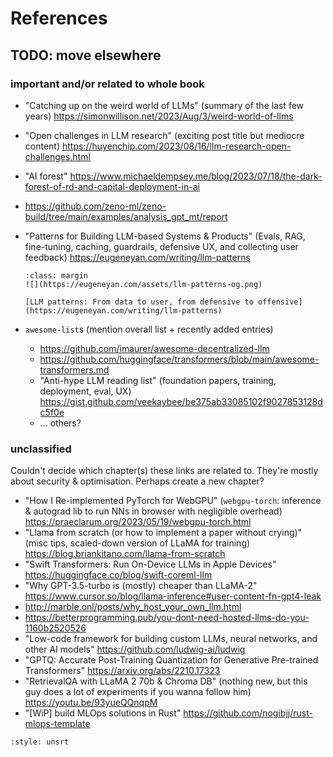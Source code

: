 # References

## TODO: move elsewhere

### important and/or related to whole book

- "Catching up on the weird world of LLMs" (summary of the last few years) https://simonwillison.net/2023/Aug/3/weird-world-of-llms
- "Open challenges in LLM research" (exciting post title but mediocre content) https://huyenchip.com/2023/08/16/llm-research-open-challenges.html
- "AI forest" https://www.michaeldempsey.me/blog/2023/07/18/the-dark-forest-of-rd-and-capital-deployment-in-ai
- https://github.com/zeno-ml/zeno-build/tree/main/examples/analysis_gpt_mt/report
- "Patterns for Building LLM-based Systems & Products" (Evals, RAG, fine-tuning, caching, guardrails, defensive UX, and collecting user feedback) https://eugeneyan.com/writing/llm-patterns

  ```{figure-md} llm-patterns
  :class: margin
  ![](https://eugeneyan.com/assets/llm-patterns-og.png)

  [LLM patterns: From data to user, from defensive to offensive](https://eugeneyan.com/writing/llm-patterns)
  ```

- `awesome-list`s (mention overall list + recently added entries)
  + https://github.com/imaurer/awesome-decentralized-llm
  + https://github.com/huggingface/transformers/blob/main/awesome-transformers.md
  + "Anti-hype LLM reading list" (foundation papers, training, deployment, eval, UX) https://gist.github.com/veekaybee/be375ab33085102f9027853128dc5f0e
  + ... others?

### unclassified

Couldn't decide which chapter(s) these links are related to. They're mostly about security & optimisation. Perhaps create a new chapter?

- "How I Re-implemented PyTorch for WebGPU" (`webgpu-torch`: inference & autograd lib to run NNs in browser with negligible overhead) https://praeclarum.org/2023/05/19/webgpu-torch.html
- "Llama from scratch (or how to implement a paper without crying)" (misc tips, scaled-down version of LLaMA for training) https://blog.briankitano.com/llama-from-scratch
- "Swift Transformers: Run On-Device LLMs in Apple Devices" https://huggingface.co/blog/swift-coreml-llm
- "Why GPT-3.5-turbo is (mostly) cheaper than LLaMA-2" https://www.cursor.so/blog/llama-inference#user-content-fn-gpt4-leak
- http://marble.onl/posts/why_host_your_own_llm.html
- https://betterprogramming.pub/you-dont-need-hosted-llms-do-you-1160b2520526
- "Low-code framework for building custom LLMs, neural networks, and other AI models" https://github.com/ludwig-ai/ludwig
- "GPTQ: Accurate Post-Training Quantization for Generative Pre-trained Transformers" https://arxiv.org/abs/2210.17323
- "RetrievalQA with LLaMA 2 70b & Chroma DB" (nothing new, but this guy does a lot of experiments if you wanna follow him) https://youtu.be/93yueQQnqpM
- "[WiP] build MLOps solutions in Rust" https://github.com/nogibjj/rust-mlops-template

```{bibliography}
:style: unsrt
```
